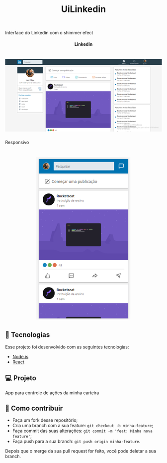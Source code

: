 <h1 align="center">
    UiLinkedin
</h1>
<br>
<p>
Interface do Linkedin com o shimmer efect
</p>

<h4 align="center">
  Linkedin
</h4>

<h1 align="center">
    <img src=".github/index.png" />
</h1>

Responsivo
<h1 align="center">
    <img src=".github/mobile.png" />
</h1>

## :rocket: Tecnologias

Esse projeto foi desenvolvido com as seguintes tecnologias:

- [Node.js](https://nodejs.org/en/)
- [React](https://reactjs.org)

## 💻 Projeto

App para controle de ações da minha carteira

## 🤔 Como contribuir

- Faça um fork desse repositório;
- Cria uma branch com a sua feature: `git checkout -b minha-feature`;
- Faça commit das suas alterações: `git commit -m 'feat: Minha nova feature'`;
- Faça push para a sua branch: `git push origin minha-feature`.

Depois que o merge da sua pull request for feito, você pode deletar a sua branch.
